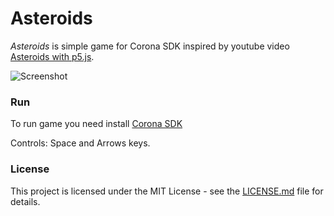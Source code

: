 # Asteroids
*Asteroids* is simple game for Corona SDK inspired by youtube video [Asteroids with p5.js](https://www.youtube.com/watch?v=hacZU523FyM).

![Screenshot](https://i.imgur.com/wqhOkHS.gif)

### Run

To run game you need install [Corona SDK](https://portal.coronalabs.com) 

Controls: Space and Arrows keys. 

### License

This project is licensed under the MIT License - see the [LICENSE.md](https://github.com/ldurniat/Asteroids/blob/master/LICENSE) file for details.


